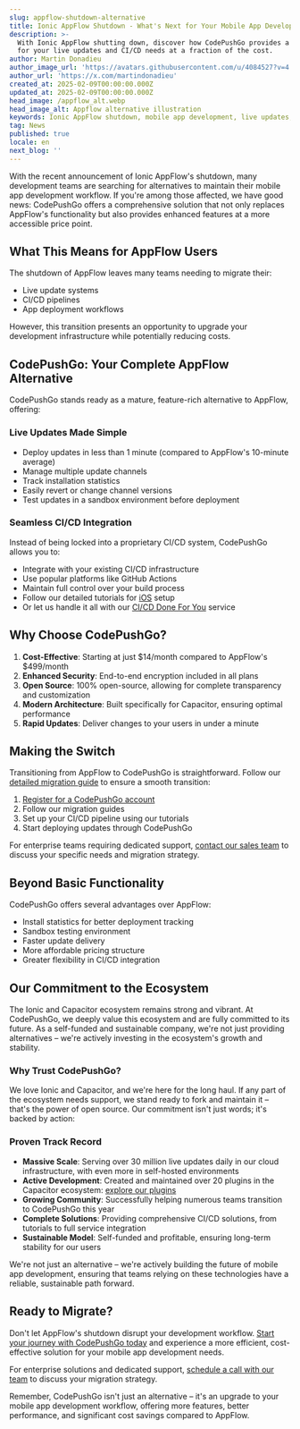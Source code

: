 ```yaml
---
slug: appflow-shutdown-alternative
title: Ionic AppFlow Shutdown - What's Next for Your Mobile App Development?
description: >-
  With Ionic AppFlow shutting down, discover how CodePushGo provides a seamless transition 
  for your live updates and CI/CD needs at a fraction of the cost.
author: Martin Donadieu
author_image_url: 'https://avatars.githubusercontent.com/u/4084527?v=4'
author_url: 'https://x.com/martindonadieu'
created_at: 2025-02-09T00:00:00.000Z
updated_at: 2025-02-09T00:00:00.000Z
head_image: /appflow_alt.webp
head_image_alt: Appflow alternative illustration
keywords: Ionic AppFlow shutdown, mobile app development, live updates, OTA updates, continuous integration, mobile app updates, CodePushGo alternative
tag: News
published: true
locale: en
next_blog: ''
---
```


With the recent announcement of Ionic AppFlow's shutdown, many development teams are searching for alternatives to maintain their mobile app development workflow. If you're among those affected, we have good news: CodePushGo offers a comprehensive solution that not only replaces AppFlow's functionality but also provides enhanced features at a more accessible price point.

## What This Means for AppFlow Users

The shutdown of AppFlow leaves many teams needing to migrate their:
- Live update systems
- CI/CD pipelines
- App deployment workflows

However, this transition presents an opportunity to upgrade your development infrastructure while potentially reducing costs.

## CodePushGo: Your Complete AppFlow Alternative

CodePushGo stands ready as a mature, feature-rich alternative to AppFlow, offering:

### Live Updates Made Simple
- Deploy updates in less than 1 minute (compared to AppFlow's 10-minute average)
- Manage multiple update channels
- Track installation statistics
- Easily revert or change channel versions
- Test updates in a sandbox environment before deployment

### Seamless CI/CD Integration
Instead of being locked into a proprietary CI/CD system, CodePushGo allows you to:
- Integrate with your existing CI/CD infrastructure
- Use popular platforms like GitHub Actions
- Maintain full control over your build process
- Follow our detailed tutorials for [iOS](https://capgo.app/blog/github-action-capacitor/) setup
- Or let us handle it all with our [CI/CD Done For You](https://cal.com/martindonadieu/mobile-ci-cd-done-for-you) service

## Why Choose CodePushGo?

1. **Cost-Effective**: Starting at just $14/month compared to AppFlow's $499/month
2. **Enhanced Security**: End-to-end encryption included in all plans
3. **Open Source**: 100% open-source, allowing for complete transparency and customization
4. **Modern Architecture**: Built specifically for Capacitor, ensuring optimal performance
5. **Rapid Updates**: Deliver changes to your users in under a minute

## Making the Switch

Transitioning from AppFlow to CodePushGo is straightforward. Follow our [detailed migration guide](/docs/upgrade/from-appflow-to-capgo) to ensure a smooth transition:

1. [Register for a CodePushGo account](/register/)
2. Follow our migration guides
3. Set up your CI/CD pipeline using our tutorials
4. Start deploying updates through CodePushGo

For enterprise teams requiring dedicated support, [contact our sales team](https://cal.com/martindonadieu/capgo-enterprise-inquiry) to discuss your specific needs and migration strategy.

## Beyond Basic Functionality

CodePushGo offers several advantages over AppFlow:
- Install statistics for better deployment tracking
- Sandbox testing environment
- Faster update delivery
- More affordable pricing structure
- Greater flexibility in CI/CD integration

## Our Commitment to the Ecosystem

The Ionic and Capacitor ecosystem remains strong and vibrant. At CodePushGo, we deeply value this ecosystem and are fully committed to its future. As a self-funded and sustainable company, we're not just providing alternatives – we're actively investing in the ecosystem's growth and stability.

### Why Trust CodePushGo?
We love Ionic and Capacitor, and we're here for the long haul. If any part of the ecosystem needs support, we stand ready to fork and maintain it – that's the power of open source. Our commitment isn't just words; it's backed by action:

### Proven Track Record
- **Massive Scale**: Serving over 30 million live updates daily in our cloud infrastructure, with even more in self-hosted environments
- **Active Development**: Created and maintained over 20 plugins in the Capacitor ecosystem: [explore our plugins](https://github.com/cap-go/)
- **Growing Community**: Successfully helping numerous teams transition to CodePushGo this year
- **Complete Solutions**: Providing comprehensive CI/CD solutions, from tutorials to full service integration
- **Sustainable Model**: Self-funded and profitable, ensuring long-term stability for our users

We're not just an alternative – we're actively building the future of mobile app development, ensuring that teams relying on these technologies have a reliable, sustainable path forward.


## Ready to Migrate?

Don't let AppFlow's shutdown disrupt your development workflow. [Start your journey with CodePushGo today](/register/) and experience a more efficient, cost-effective solution for your mobile app development needs.

For enterprise solutions and dedicated support, [schedule a call with our team](https://cal.com/martindonadieu/capgo-enterprise-inquiry) to discuss your migration strategy.

Remember, CodePushGo isn't just an alternative – it's an upgrade to your mobile app development workflow, offering more features, better performance, and significant cost savings compared to AppFlow.
